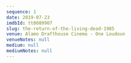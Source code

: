 ```yaml
---
sequence: 1
date: 2019-07-23
imdbId: tt0089907
slug: the-return-of-the-living-dead-1985
venue: Alamo Drafthouse Cinema - One Loudoun
venueNotes: null
medium: null
mediumNotes: null
---
```


